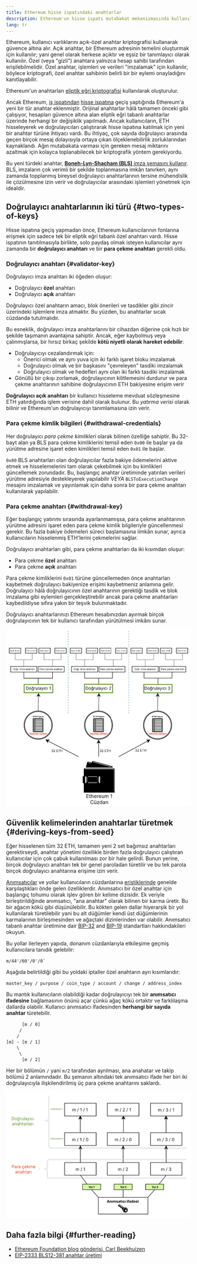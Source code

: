 ```yaml
---
title: Ethereum hisse ispatındaki anahtarlar
description: Ethereum'un hisse ispatı mutabakat mekanizmasında kullanılan anahtarların açıklaması
lang: tr
---
```


Ethereum, kullanıcı varlıklarını açık-özel anahtar kriptografisi kullanarak güvence altına alır. Açık anahtar, bir Ethereum adresinin temelini oluşturmak için kullanılır; yani genel olarak herkese açıktır ve eşsiz bir tanımlayıcı olarak kullanılır. Özel (veya "gizli") anahtara yalnızca hesap sahibi tarafından erişilebilmelidir. Özel anahtar, işlemleri ve verileri "imzalamak" için kullanılır, böylece kriptografi, özel anahtar sahibinin belirli bir bir eylemi onayladığını kanıtlayabilir.

Ethereum'un anahtarları [eliptik eğri kriptografisi](https://en.wikipedia.org/wiki/Elliptic-curve_cryptography) kullanılarak oluşturulur.

Ancak Ethereum, [iş ispatından](/developers/docs/consensus-mechanisms/pow) [hisse ispatına](/developers/docs/consensus-mechanisms/pos) geçiş yaptığında Ethereum'a yeni bir tür anahtar eklenmiştir. Orijinal anahtarlar hâlâ tamamen önceki gibi çalışıyor, hesapları güvence altına alan eliptik eğri tabanlı anahtarlar üzerinde herhangi bir değişiklik yapılmadı. Ancak kullanıcıların, ETH hisseleyerek ve doğrulayıcıları çalıştırarak hisse ispatına katılmak için yeni bir anahtar türüne ihtiyacı vardı. Bu ihtiyaç, çok sayıda doğrulayıcı arasında geçen birçok mesaj dolayısıyla ortaya çıkan ölçeklenebilirlik zorluklarından kaynaklandı. Ağın mutabakata varması için gereken mesaj miktarını azaltmak için kolayca toplanabilecek bir kriptografik yöntem gerekiyordu.

Bu yeni türdeki anahtar, [**Boneh-Lyn-Shacham (BLS)** imza şemasını kullanır](https://wikipedia.org/wiki/BLS_digital_signature). BLS, imzaların çok verimli bir şekilde toplanmasına imkân tanırken, aynı zamanda topplanmış bireysel doğrulayıcı anahtarlarının tersine mühendislik ile çözülmesine izin verir ve doğrulayıcılar arasındaki işlemleri yönetmek için idealdir.

## Doğrulayıcı anahtarlarının iki türü \{#two-types-of-keys}

Hisse ispatına geçiş yapmadan önce, Ethereum kullanıcılarının fonlarına erişmek için sadece tek bir eliptik eğri tabanlı özel anahtarı vardı. Hisse ispatının tanıtılmasıyla birlikte, solo paydaş olmak isteyen kullanıcılar aynı zamanda bir **doğrulayıcı anahtarı** ve bir **para çekme anahtarı** gerekli oldu.

### Doğrulayıcı anahtarı \{#validator-key}

Doğrulayıcı imza anahtarı iki öğeden oluşur:

- Doğrulayıcı **özel** anahtarı
- Doğrulayıcı **açık** anahtarı

Doğrulayıcı özel anahtarın amacı, blok önerileri ve tasdikler gibi zincir üzerindeki işlemlere imza atmaktır. Bu yüzden, bu anahtarlar sıcak cüzdanda tutulmalıdır.

Bu esneklik, doğrulayıcı imza anahtarlarını bir cihazdan diğerine çok hızlı bir şekilde taşımanın avantajına sahiptir. Ancak, eğer kaybolmuş veya çalınmışlarsa, bir hırsız birkaç şekilde **kötü niyetli olarak hareket edebilir**:

- Doğrulayıcıyı cezalandırmak için:
  - Önerici olmak ve aynı yuva için iki farklı işaret bloku imzalamak
  - Doğrulayıcı olmak ve bir başkasını "çevreleyen" tasdiki imzalamak
  - Doğrulayıcı olmak ve hedefleri aynı olan iki farklı tasdiki imzalamak
- Gönüllü bir çıkışı zorlamak, doğrulayıcının kilitlemesini durdurur ve para çekme anahtarının sahibine doğrulayıcının ETH bakiyesine erişim verir

**Doğrulayıcı açık anahtarı** bir kullanıcı hisseleme mevduat sözleşmesine ETH yatırdığında işlem verisine dahil olarak bulunur. Bu _yatırma verisi_ olarak bilinir ve Ethereum'un doğrulayıcıyı tanımlamasına izin verir.

### Para çekme kimlik bilgileri \{#withdrawal-credentials}

Her doğrulayıcı _para çekme kimlikleri_ olarak bilinen özelliğe sahiptir. Bu 32-bayt alan ya BLS para çekme kimliklerini temsil eden `0x00` ile başlar ya da yürütme adresine işaret eden kimlikleri temsil eden `0x01` ile başlar.

`0x00` BLS anahtarları olan doğrulayıcılar fazla bakiye ödemelerini aktive etmek ve hisselemelerini tam olarak çekebilmek için bu kimlikleri güncellemek zorundadır. Bu, başlangıç anahtar üretiminde yatırılan verileri yürütme adresiyle destekleyerek yapılabilir _VEYA_ `BLSToExecutionChange` mesajını imzalamak ve yayınlamak için daha sonra bir para çekme anahtarı kullanılarak yapılabilir.

### Para çekme anahtarı \{#withdrawal-key}

Eğer başlangıç yatırımı sırasında ayarlanmamışsa, para çekme anahtarının yürütme adresini işaret eden para çekme kimlik bilgileriyle güncellenmesi gerekir. Bu fazla bakiye ödemeleri süreci başlamasına iimkân sunar, ayrıca kullanıcıların hisselenmiş ETH'lerini çekmelerini sağlar.

Doğrulayıcı anahtarları gibi, para çekme anahtarları da iki kısımdan oluşur:

- Para çekme **özel** anahtarı
- Para çekme **açık** anahtarı

Para çekme kimliklerini `0x01` türüne güncellemeden önce anahtarları kaybetmek doğrulayıcı bakiyenize erişimi kaybetmeniz anlamına gelir. Doğrulayıcı hâlâ doğrulayıcının özel anahtarının gerektiği tasdik ve blok imzalama gibi eylemleri gerçekleştirebilir ancak para çekme anahtarları kaybedildiyse sıfıra yakın bir teşvik bulunmaktadır.

Doğrulayıcı anahtarlarınızı Ethereum hesabınızdan ayırmak birçok doğrulayıcının tek bir kullanıcı tarafından yürütülmesi imkânı sunar.

![doğrulayıcı anahtarı şeması](validator-key-schematic.png)

## Güvenlik kelimelerinden anahtarlar türetmek \{#deriving-keys-from-seed}

Eğer hisselenen tüm 32 ETH, tamamen yeni 2 set bağımsız anahtarları gerektirseydi, anahtar yönetimi özellikle birden fazla doğrulayıcı çalıştıran kullanıcılar için çok çabuk kullanılması zor bir hale gelirdi. Bunun yerine, birçok doğrulayıcı anahtarı tek bir genel paroladan türetilir ve bu tek parola birçok doğrulayıcı anahtarına erişime izin verir.

[Anımsatıcılar](https://en.bitcoinwiki.org/wiki/Mnemonic_phrase) ve yollar kullanıcıların cüzdanlarına [eriştiklerinde](https://ethereum.stackexchange.com/questions/19055/what-is-the-difference-between-m-44-60-0-0-and-m-44-60-0) genelde karşılaştıkları önde gelen özelliklerdir. Anımsatıcı bir özel anahtar için başlangıç tohumu olarak işlev gören bir kelime dizisidir. Ek veriyle birleştirildiğinde anımsatıcı, "ana anahtar" olarak bilinen bir karma üretir. Bu bir ağacın kökü gibi düşünülebilir. Bu kökten gelen dallar hiyerarşik bir yol kullanılarak türetilebilir yani bu alt düğümler kendi üst düğümlerinin karmalarının birleşmesinden ve ağaçtaki dizinlerinden var olabilir. Anımsatıcı tabanlı anahtar üretimine dair [BIP-32](https://github.com/bitcoin/bips/blob/master/bip-0032.mediawiki) and [BIP-19](https://github.com/bitcoin/bips/blob/master/bip-0039.mediawiki) standartları hakkındakileri okuyun.

Bu yollar ilerleyen yapıda, donanım cüzdanlarıyla etkileşime geçmiş kullanıcılara tanıdık gelebilir:

```
m/44'/60'/0'/0`
```

Aşağıda belirtildiği gibi bu yoldaki iptaller özel anahtarın ayrı kısımlarıdır:

```
master_key / purpose / coin_type / account / change / address_index
```

Bu mantık kullanıcıların olabildiği kadar doğrulayıcıyı tek bir **anımsatıcı ifadesine** bağlamasının önünü açar çünkü ağaç kökü ortaktır ve farklılaşma dallarda olabilir. Kullanıcı anımsatıcı ifadesinden **herhangi bir sayıda anahtar** türetebilir.

```
      [m / 0]
     /
    /
[m] - [m / 1]
    \
     \
      [m / 2]
```

Her bir bölümün `/` yani `m/2` tarafından ayrılması, ana anahatar ve takip bölümü 2 anlamındadır. Bu şemanın altındaki tek anımsatıcı ifade her biri iki doğrulayıcıyla ilişkilendirilmiş üç para çekme anahtarını saklardı.

![doğrulayıcı anahtarı mantığı](multiple-keys.png)

## Daha fazla bilgi \{#further-reading}

- [Ethereum Foundation blog gönderisi, Carl Beekhuizen](https://blog.ethereum.org/2020/05/21/keys/)
- [EIP-2333 BLS12-381 anahtar üretimi](https://eips.ethereum.org/EIPS/eip-2333)
